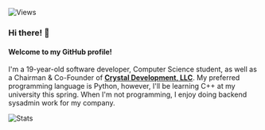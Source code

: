 ![Views](https://komarev.com/ghpvc/?username=xEricL&style=flat-square&color=blue)

### Hi there! 👋
#### Welcome to my GitHub profile!

I'm a 19-year-old software developer, Computer Science student, as well as a Chairman & Co-Founder of [**Crystal Development, LLC**](https://github.com/Crystal-Development-LLC).
My preferred programming language is Python, however, I'll be learning C++ at my university this spring. When I'm not programming, I enjoy doing backend sysadmin work for my company.

![Stats](https://github-readme-stats.vercel.app/api?username=xEricL&theme=prussian&show_icons=true&count_private=true&hide=stars,prs,issues,contribs)<br>

